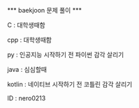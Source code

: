 *** baekjoon 문제 풀이 ***

C : 대학생때함

cpp : 대학생때함

py : 인공지능 시작하기 전 파이썬 감각 살리기

java : 심심할때

kotlin : 네이티브 시작하기 전 코틀린 감각 살리기

ID : nero0213